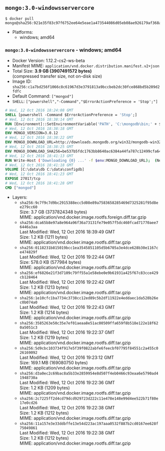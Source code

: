 ## `mongo:3.0-windowsservercore`

```console
$ docker pull mongo@sha256:921e35f83c97f6752ee64e5eae1a473544086d05eb08ae926179af368a30e9e6
```

-	Platforms:
	-	windows; amd64

### `mongo:3.0-windowsservercore` - windows; amd64

-	Docker Version: 1.12.2-cs2-ws-beta
-	Manifest MIME: `application/vnd.docker.distribution.manifest.v2+json`
-	Total Size: **3.9 GB (3907491572 bytes)**  
	(compressed transfer size, not on-disk size)
-	Image ID: `sha256:c1a7bd256f1066c8c61967d3e3791813a9bccbeb2dc30fce868bd5b209d2fdfc`
-	Default Command: `["mongod"]`
-	`SHELL`: `["powershell","-Command","$ErrorActionPreference = 'Stop';"]`

```dockerfile
# Wed, 12 Oct 2016 18:24:08 GMT
SHELL [powershell -Command $ErrorActionPreference = 'Stop';]
# Wed, 12 Oct 2016 18:38:14 GMT
RUN [Environment]::SetEnvironmentVariable('PATH', 'C:\mongodb\bin;' + $env:PATH, [EnvironmentVariableTarget]::Machine);
# Wed, 12 Oct 2016 18:38:18 GMT
ENV MONGO_VERSION=3.0.12
# Wed, 12 Oct 2016 18:38:22 GMT
ENV MONGO_DOWNLOAD_URL=http://downloads.mongodb.org/win32/mongodb-win32-x86_64-2008plus-ssl-3.0.12-signed.msi
# Wed, 12 Oct 2016 18:38:25 GMT
ENV MONGO_DOWNLOAD_SHA256=be537b5fdc1763bb8640ac6384a44fa787c12499cfa648338c0695c5752de18a
# Wed, 12 Oct 2016 18:41:13 GMT
RUN Write-Host ('Downloading {0} ...' -f $env:MONGO_DOWNLOAD_URL); 	(New-Object System.Net.WebClient).DownloadFile($env:MONGO_DOWNLOAD_URL, 'mongo.msi'); 		Write-Host ('Verifying sha256 ({0}) ...' -f $env:MONGO_DOWNLOAD_SHA256); 	if ((Get-FileHash mongo.msi -Algorithm sha256).Hash -ne $env:MONGO_DOWNLOAD_SHA256) { 		Write-Host 'FAILED!'; 		exit 1; 	}; 		Write-Host 'Installing ...'; 	Start-Process msiexec -Wait 		-ArgumentList @( 			'/i', 			'mongo.msi', 			'/quiet', 			'/qn', 			'INSTALLLOCATION=C:\mongodb', 			'ADDLOCAL=all' 		); 		Write-Host 'Verifying install ...'; 	Write-Host '  mongo --version'; mongo --version; 	Write-Host '  mongod --version'; mongod --version; 		Write-Host 'Removing ...'; 	Remove-Item mongo.msi -Force; 		Write-Host 'Complete.';
# Wed, 12 Oct 2016 18:41:18 GMT
VOLUME [C:\data\db C:\data\configdb]
# Wed, 12 Oct 2016 18:41:23 GMT
EXPOSE 27017/tcp
# Wed, 12 Oct 2016 18:41:28 GMT
CMD ["mongod"]
```

-	Layers:
	-	`sha256:9c7f9c7d9bc2915388ecc5d08e89a7583658285469d7325281f95d8ee279cc60`  
		Size: 3.7 GB (3737824348 bytes)  
		MIME: application/vnd.docker.image.rootfs.foreign.diff.tar.gzip
	-	`sha256:dca65b8e97a8e964a96f36a73131fe79e057f5dc460fcad71770aee76446a3aa`  
		Last Modified: Wed, 12 Oct 2016 18:39:49 GMT  
		Size: 1.2 KB (1211 bytes)  
		MIME: application/vnd.docker.image.rootfs.diff.tar.gzip
	-	`sha256:0118231b815019bcc1ea3545851105d5b6705a3e4dce628b30e1167ce474829f`  
		Last Modified: Wed, 12 Oct 2016 19:22:44 GMT  
		Size: 578.0 KB (577984 bytes)  
		MIME: application/vnd.docker.image.rootfs.diff.tar.gzip
	-	`sha256:ef6826e21f3d7109c79ff55a1e58ebe0e9b61931a425f67c83cce429cb128464`  
		Last Modified: Wed, 12 Oct 2016 19:22:42 GMT  
		Size: 1.2 KB (1213 bytes)  
		MIME: application/vnd.docker.image.rootfs.diff.tar.gzip
	-	`sha256:1e10cfc1ba7734c3738cc12ed89c5b2df11922e4eddaec1da528b26ec0b074a0`  
		Last Modified: Wed, 12 Oct 2016 19:22:43 GMT  
		Size: 1.2 KB (1214 bytes)  
		MIME: application/vnd.docker.image.rootfs.diff.tar.gzip
	-	`sha256:3585263e50c35e7ef01aeaa8e51ac00509ffa659f8b518e122e18f620a5051c3`  
		Last Modified: Wed, 12 Oct 2016 19:22:37 GMT  
		Size: 1.2 KB (1219 bytes)  
		MIME: application/vnd.docker.image.rootfs.diff.tar.gzip
	-	`sha256:5d9cbc103734f917e5f39f0822abfe6feecbf07795f84551c2a455c026169092`  
		Last Modified: Wed, 12 Oct 2016 19:23:12 GMT  
		Size: 169.1 MB (169080750 bytes)  
		MIME: application/vnd.docker.image.rootfs.diff.tar.gzip
	-	`sha256:d3a0ec2c69bac8a5b33e2859954e8d507f4eb0466c93eaa6e5790ad41948730a`  
		Last Modified: Wed, 12 Oct 2016 19:22:36 GMT  
		Size: 1.2 KB (1209 bytes)  
		MIME: application/vnd.docker.image.rootfs.diff.tar.gzip
	-	`sha256:2c7225ff2d4cd79dcd929723d222c11e478e148e99d4ee522b71f80e17e0cd26`  
		Last Modified: Wed, 12 Oct 2016 19:22:38 GMT  
		Size: 1.2 KB (1212 bytes)  
		MIME: application/vnd.docker.image.rootfs.diff.tar.gzip
	-	`sha256:11a157e3e33ddbffe13e54d223ac197aaa0532f887b2cd0167ee628f75049861`  
		Last Modified: Wed, 12 Oct 2016 19:22:38 GMT  
		Size: 1.2 KB (1212 bytes)  
		MIME: application/vnd.docker.image.rootfs.diff.tar.gzip
